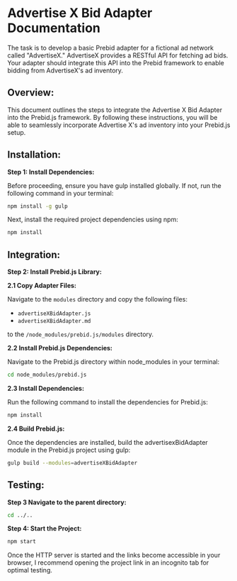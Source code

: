 # Advertise X Bid Adapter Documentation

The task is to develop a basic Prebid adapter for a fictional ad network called "AdvertiseX." AdvertiseX provides a RESTfuI API for fetching ad bids. Your adapter should integrate this API into the Prebid framework to enable bidding from AdvertiseX's ad inventory.

## Overview:

This document outlines the steps to integrate the Advertise X Bid Adapter into the Prebid.js framework. By following these instructions, you will be able to seamlessly incorporate Advertise X's ad inventory into your Prebid.js setup.

## Installation:

**Step 1: Install Dependencies:**

Before proceeding, ensure you have gulp installed globally. If not, run the following command in your terminal:

```bash
npm install -g gulp
```

Next, install the required project dependencies using npm:

```bash
npm install
```

## Integration:

**Step 2: Install Prebid.js Library:**

**2.1 Copy Adapter Files:**

  Navigate to the ```modules``` directory and copy the following files: 
  - ```advertiseXBidAdapter.js```
  - ```advertiseXBidAdapter.md```
  
  to the ```/node_modules/prebid.js/modules``` directory.

**2.2 Install Prebid.js Dependencies:**

Navigate to the Prebid.js directory within node_modules in your terminal:

```bash
cd node_modules/prebid.js
```

**2.3 Install Dependencies:**

Run the following command to install the dependencies for Prebid.js:

```bash
npm install
```

**2.4 Build Prebid.js:**

Once the dependencies are installed, build the advertisexBidAdapter module in the Prebid.js project using gulp:

```bash
gulp build --modules=advertiseXBidAdapter
```

## Testing:

**Step 3 Navigate to the parent directory:**

```bash
cd ../..
```

**Step 4: Start the Project:**

```bash
npm start
```

Once the HTTP server is started and the links become accessible in your browser, I recommend opening the project link in an incognito tab for optimal testing.